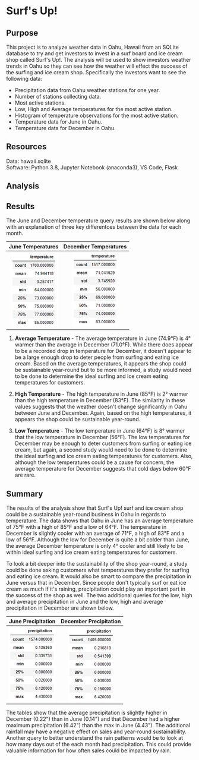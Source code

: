 # Surf's Up!

## Purpose
This project is to analyze weather data in Oahu, Hawaii from an SQLite database to try and get investors to invest in a surf board and ice cream shop called Surf's Up!.  The analysis will be used to show investors weather trends in Oahu so they can see how the weather will effect the success of the surfing and ice cream shop.  Specifically the investors want to see the following data:

 - Precipitation data from Oahu weather stations for one year.
 - Number of stations collecting data.
 - Most active stations.
 - Low, High and Average temperatures for the most active station.
 - Histogram of temperature observations for the most active station.
 - Temperature data for June in Oahu.
 - Temperature data for December in Oahu.
 
## Resources
Data: hawaii.sqlite<br/>
Software: Python 3.8, Jupyter Notebook (anaconda3), VS Code, Flask

## Analysis


## Results

The June and December temperature query results are shown below along with an explanation of three key differentces between the data for each month.

   | June Temperatures | December Temperatures |
   |:--:|:--:|
   |![June_temps](Results/June_temps.png)|![December_temps](Results/December_temps.png)|

 1. **Average Temperature** - The average temperature in June (74.9°F) is 4° warmer than the average in December (71.0°F).  While there does appear to be a recorded drop in temperature for December,  it doesn't appear to be a large enough drop to deter people from surfing and eating ice cream.  Based on the average temperatures, it appears the shop could be sustainable year-round but to be more informed, a study would need to be done to determine the ideal surfing and ice cream eating temperatures for customers.
 
 2. **High Temperature** - The high temperature in June (85°F) is 2° warmer than the high temperature in December (83°F).  The similarity in these values suggests that the weather doesn't change significantly in Oahu between June and December.  Again, based on the high temperatures, it appears the shop could be sustainable year-round.
 
 3. **Low Temperature** - The low temperature in June (64°F) is 8° warmer that the low temperature in December (56°F).  The low temperatures for December may be enough to deter customers from surfing or eating ice cream, but again, a second study would need to be done to determine the ideal surfing and ice cream eating temperatures for customers.  Also, although the low temperatures could be a cause for concern, the average temperature for December suggests that cold days below 60°F are rare.

## Summary

The results of the analysis show that Surf's Up! surf and ice cream shop could be a sustainable year-round business in Oahu in regards to temperature.  The data shows that Oahu in June has an average temperature of 75°F with a high of 85°F and a low of 64°F.  The temperature in December is slightly cooler with an average of 71°F, a high of 83°F and a low of 56°F.  Although the low for December is quite a bit colder than June, the average December temperature is only 4° cooler and still likely to be within ideal surfing and ice cream eating temperatures for customers.

To look a bit deeper into the sustainability of the shop year-round, a study could be done asking customers what temperatures they prefer for surfing and eating ice cream.  It would also be smart to compare the precipitation in June versus that in December.  Since people don't typically surf or eat ice cream as much if it's raining, precipitation could play an important part in the success of the shop as well.  The two additional queries for the low, high and average precipitation in June and the low, high and average precipitation in December are shown below.  

   | June Precipitation | December Precipitation |
   |:--:|:--:|
   |![June_precip](Results/June_precip.png)|![December_precip](Results/December_precip.png)|

The tables show that the average precipitation is slightly higher in December (0.22") than in June (0.14") and that December had a higher maximum precipitation (6.42") than the max in June (4.43").  The additional rainfall may have a negative effect on sales and year-round sustainability.  Another query to better understand the rain patterns would be to look at how many days out of the each month had precipitation.  This could provide valuable information for how often sales could be impacted by rain.

